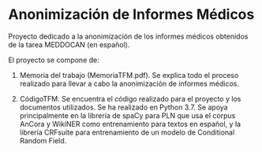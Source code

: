 # Anonimización de Informes Médicos
Proyecto dedicado a la anonimización de los informes médicos obtenidos de la tarea MEDDOCAN (en español).

El proyecto se compone de:

1. Memoria del trabajo (MemoriaTFM.pdf). Se explica todo el proceso realizado para llevar a cabo la anonimización de informes médicos.

2. CódigoTFM. Se encuentra el código realizado para el proyecto y los documentos utilizados. 
  Se ha realizado en Python 3.7. Se apoya principalmente en la librería de spaCy para PLN que usa el corpus AnCora y WikiNER como entrenamiento para textos en español, y la librería CRFsuite para entrenamiento de un modelo de Conditional Random Field.
